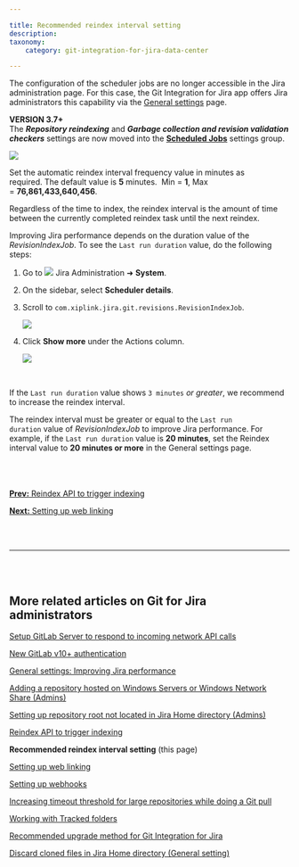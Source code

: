 ```yaml
---

title: Recommended reindex interval setting
description:
taxonomy:
    category: git-integration-for-jira-data-center

---
```


The configuration of the scheduler jobs are no longer accessible in the Jira administration page. For this case, the Git Integration for Jira app offers Jira administrators this capability via the [General settings](/git-integration-for-jira-data-center/general-settings-gij-self-managed) page.

<div class="bbb-callout bbb--note">
    <div class="irow">
    <div class="ilogobox">
        <span class="logoimg"></span>
    </div>
    <div class="imsgbox">
        <b>VERSION 3.7+</b><br>
        The <b><i>Repository reindexing</i></b> and <b><i>Garbage collection and revision validation checkers</i></b> settings are now moved into the <a href='/git-integration-for-jira-data-center/scheduled-jobs-gij-self-managed'><b>Scheduled Jobs</b></a> settings group.
    </div>
    </div>
</div>

![](/wp-content/uploads/gij-gitserver-gencfg-scheduled-jobs-repo-ridx-cfg.png)

Set the automatic reindex interval frequency value in minutes as required. The default value is **5** minutes.  Min = **1**, Max = **76,861,433,640,456**.

Regardless of the time to index, the reindex interval is the amount of time between the currently completed reindex task until the next reindex.

Improving Jira performance depends on the duration value of the _RevisionIndexJob_. To see the `Last run duration` value, do the following steps:

1.  Go to <img src='/wp-content/uploads/actions-icon.png' /> Jira Administration ➜ **System**.

2.  On the sidebar, select **Scheduler details**.

3.  Scroll to `com.xiplink.jira.git.revisions.RevisionIndexJob`.

    ![](/wp-content/uploads/gij-ira-system-sched-details-revidxjob-item-c.png)

4.  Click **Show more** under the Actions column.

    ![](/wp-content/uploads/gij-jira-system-sched-details-revisionindexjob-c.png)

<br>

If the `Last run duration` value shows `3 minutes` _or greater_, we recommend to increase the reindex interval.

<div class="bbb-callout bbb--tip">
    <div class="irow">
    <div class="ilogobox">
        <span class="logoimg"></span>
    </div>
    <div class="imsgbox">
        The reindex interval must be greater or equal to the <code>Last run duration</code> value of <i>RevisionIndexJob</i> to improve Jira performance. For example, if the <code>Last run duration</code> value is <b>20 minutes</b>, set the Reindex interval value to <b>20 minutes or more</b> in the General settings page.
    </div>
    </div>
</div>
<br>

<br>
<br>

[**Prev:** Reindex API to trigger indexing](/git-integration-for-jira-data-center/reindex-api-to-trigger-indexing-gij-self-managed)

[**Next:** Setting up web linking](/git-integration-for-jira-data-center/setting-up-web-linking-gij-self-managed)

<br>
<br>
<hr>
<br>
<br>

## More related articles on Git for Jira administrators

[Setup GitLab Server to respond to incoming network API calls](/git-integration-for-jira-data-center/setup-gitLab-server-to-respond-to-incoming-network-API-calls-gij-self-managed)

[New GitLab v10+ authentication](/git-integration-for-jira-data-center/New-GitLab-v10-authentication-gij-self-managed)

[General settings: Improving Jira performance](/git-integration-for-jira-data-center/general-settings-Improving-Jira-performance-gij-self-managed)

[Adding a repository hosted on Windows Servers or Windows Network Share (Admins)](/git-integration-for-jira-data-center/adding-a-repository-hosted-on-windows-servers-or-windows-network-share-(admins)-gij-self-managed)

[Setting up repository root not located in Jira Home directory (Admins)](/git-integration-for-jira-data-center/setting-up-repository-root-not-located-in-Jira-Home-directory-(admins)-gij-self-managed)

[Reindex API to trigger indexing](/git-integration-for-jira-data-center/reindex-API-to-trigger-indexing-gij-self-managed)

**Recommended reindex interval setting** (this page)

[Setting up web linking](/git-integration-for-jira-data-center/setting-up-web-linking-gij-self-managed)

[Setting up webhooks](/git-integration-for-jira-data-center/setting-up-webhooks-gij-self-managed)

[Increasing timeout threshold for large repositories while doing a Git pull](/git-integration-for-jira-data-center/increasing-timeout-threshold-for-large-repositories-while-doing-a-git-pull-gij-self-managed)

[Working with Tracked folders](/git-integration-for-jira-data-center/working-with-Tracked-folders-gij-self-managed)

[Recommended upgrade method for Git Integration for Jira](/git-integration-for-jira-data-center/recommended-upgrade-method-for-git-integration-for-jira-gij-self-managed)

[Discard cloned files in Jira Home directory (General setting)](/git-integration-for-jira-data-center/discard-cloned-files-in-Jira-Home-directory-(general-setting)-gij-self-managed)


